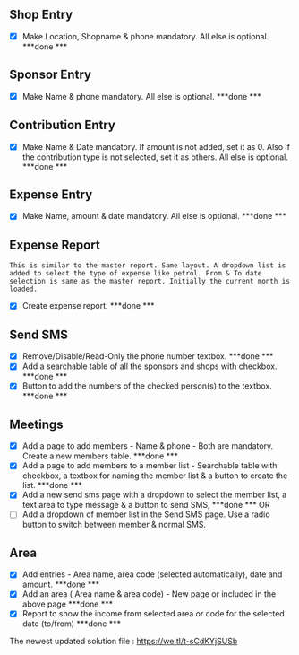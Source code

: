 ## Shop Entry
- [x] Make Location, Shopname & phone mandatory. All else is optional. ***done ***

## Sponsor Entry
- [x] Make Name & phone mandatory. All else is optional. ***done ***

## Contribution Entry
- [x] Make Name & Date mandatory. If amount is not added, set it as 0. Also if the contribution type is not selected, set it as others.
      All else is optional. ***done ***
      
## Expense Entry
- [x] Make Name, amount & date mandatory. All else is optional. ***done ***

## Expense Report
    This is similar to the master report. Same layout. A dropdown list is added to select the type of expense like petrol. From & To date selection is same as the master report. Initially the current month is loaded.
    
- [x] Create expense report. ***done ***

## Send SMS
- [x] Remove/Disable/Read-Only the phone number textbox. ***done ***
- [x] Add a searchable table of all the sponsors and shops with checkbox. ***done ***
- [x] Button to add the numbers of the checked person(s) to the textbox. ***done ***

## Meetings
- [x] Add a page to add members - Name & phone - Both are mandatory. Create a new members table. ***done ***
- [x] Add a page to add members to a member list - Searchable table with checkbox, a textbox for naming the member list & a button to         create the list. ***done ***
- [x] Add a new send sms page with a dropdown to select the member list, a text area to type message & a button to send SMS,   ***done ***
      OR
- [ ] Add a dropdown of member list in the Send SMS page. Use a radio button to switch between member & normal SMS.

## Area
- [x] Add entries - Area name, area code (selected automatically), date and amount. ***done *** 
- [x] Add an area ( Area name & area code) - New page or included in the above page ***done ***
- [x] Report to show the income from selected area or code for the selected date (to/from)  ***done ***

The newest updated solution file : https://we.tl/t-sCdKYjSUSb
